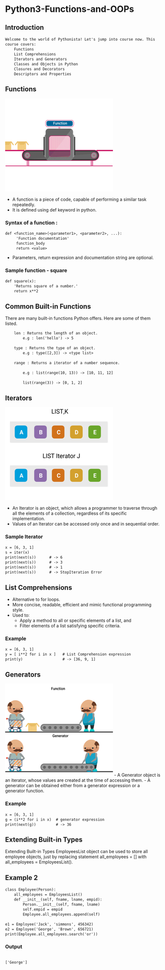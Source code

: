 # Python3-Functions-and-OOPs

## Introduction
```
Welcome to the world of Pythonista! Let's jump into course now. This course covers:
    Functions
    List Comprehensions
    Iterators and Generators
    Classes and Objects in Python
    Closures and Decorators
    Descriptors and Properties
```


## Functions

<img src="gifs/1.gif" width="350" height="300">

- A function is a piece of code, capable of performing a similar task repeatedly.
- It is defined using def keyword in python.

### Syntax of a function :
```
def <function_name>(<parameter1>, <parameter2>, ...):
     'Function documentation'
     function_body
     return <value>         
```
- Parameters, return expression and documentation string are optional.

### Sample function - square
```
def square(x):
    'Returns square of a number.'
    return x**2
```

## Common Built-in Functions

There are many built-in functions Python offers. Here are some of them listed.
```
    len : Returns the length of an object.
        e.g : len('hello') -> 5

    type : Returns the type of an object.
        e.g : type([2,3]) -> <type list>

    range : Returns a iterator of a number sequence.

        e.g : list(range(10, 13)) -> [10, 11, 12]

        list(range(3)) -> [0, 1, 2]
```

  
## Iterators

<img src="gifs/2.gif" width="350" height="300">

- An Iterator is an object, which allows a programmer to traverse through all the elements of a collection, regardless of its specific implementation.
- Values of an Iterator can be accessed only once and in sequential order.

### Sample Iterator
```
x = [6, 3, 1]
s = iter(x)            
print(next(s))      # -> 6
print(next(s))      # -> 3
print(next(s))      # -> 1
print(next(s))      # -> StopIteration Error
```

## List Comprehensions

- Alternative to for loops.
- More concise, readable, efficient and mimic functional programming style.
- Used to:
    - Apply a method to all or specific elements of a list, and
    - Filter elements of a list satisfying specific criteria.

### Example
```
x = [6, 3, 1]
y = [ i**2 for i in x ]   # List Comprehension expression
print(y)                  # -> [36, 9, 1] 
```

## Generators

<img src="gifs/3.gif" width="350" height="300">
- A Generator object is an iterator, whose values are created at the time of accessing them.
- A generator can be obtained either from a generator expression or a generator function.

### Example
```
x = [6, 3, 1]
g = (i**2 for i in x)  # generator expression
print(next(g))         # -> 36
```

## Extending Built-in Types

Extending Built-in Types EmployeesList object can be used to store all employee objects, just by replacing statement all_employees = [] with all_employees = EmployeesList().

## Example 2
```
class Employee(Person):
    all_employees = EmployeesList()
    def __init__(self, fname, lname, empid):
        Person.__init__(self, fname, lname)
        self.empid = empid
        Employee.all_employees.append(self)

e1 = Employee('Jack', 'simmons', 456342)
e2 = Employee('George', 'Brown', 656721)
print(Employee.all_employees.search('or'))
```
### Output
```
​
['George']
​
```





























